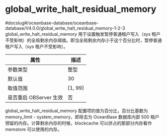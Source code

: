 global_write_halt_residual_memory 
======================================================
#docslug#/oceanbase-database/oceanbase-database/V4.0.0/global_write_halt_residual_memory-1-2-3
global_write_halt_residual_memory 用于设置触发暂停普通租户写入（sys 租户不受影响）的全局剩余内存阈值。即当全局剩余内存小于这个百分比时，暂停普通租户写入（sys 租户不受影响）。


|      **属性**      |  **描述**   |
|------------------|-----------|
| 参数类型             | 整型        |
| 默认值              | 30        |
| 取值范围             | \[1, 99\] |
| 是否重启 OBServer 生效 | 否         |



global_write_halt_residual_memory 配置项的值为百分比，百分比基数为 memory_limit - system_memory，即除去为 OceanBase 数据库内部 500 租户预留的内存。计算剩余内存的时候，blockcache 可以挤占的那部分内存看作 memstore 可以使用的内存。
